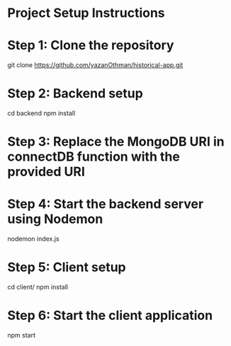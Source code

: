 # Project Setup Instructions


# Step 1: Clone the repository
git clone https://github.com/yazanOthman/historical-app.git

# Step 2: Backend setup
cd backend
npm install

# Step 3: Replace the MongoDB URI in connectDB function with the provided URI

# Step 4: Start the backend server using Nodemon
nodemon index.js 

# Step 5: Client setup
cd client/
npm install

# Step 6: Start the client application
npm start

